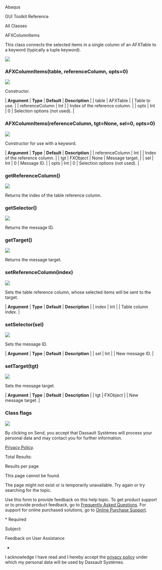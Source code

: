 Abaqus

GUI Toolkit Reference

All Classes

AFXColumnItems

This class connects the selected items in a single column of an AFXTable to a keyword (typically a tuple keyword).

![](https://help.3ds.com/2023/English/DSSIMULIA_Established/SIMACAERefImages/gui-afxcolumnitems.png)

### AFXColumnItems(table, referenceColumn, opts=0)  
![](https://help.3ds.com/2023/English/DSSIMULIA_Established/IconsReference/butix_top_wline.png)

Constructor.

| **Argument** | **Type** | **Default** | **Description** |
| table | AFXTable |   | Table to use. |
| referenceColumn | Int |   | Index of the reference column. |
| opts | Int | 0 | Selection options (not used). |

### AFXColumnItems(referenceColumn, tgt=None, sel=0, opts=0)  
![](https://help.3ds.com/2023/English/DSSIMULIA_Established/IconsReference/butix_top_wline.png)

Constructor for use with a keyword.

| **Argument** | **Type** | **Default** | **Description** |
| referenceColumn | Int |   | Index of the reference column. |
| tgt | FXObject | None | Message target. |
| sel | Int | 0 | Message ID. |
| opts | Int | 0 | Selection options (not used). |

### getReferenceColumn()  
![](https://help.3ds.com/2023/English/DSSIMULIA_Established/IconsReference/butix_top_wline.png)

Returns the index of the table reference column.

### getSelector()  
![](https://help.3ds.com/2023/English/DSSIMULIA_Established/IconsReference/butix_top_wline.png)

Returns the message ID.

### getTarget()  
![](https://help.3ds.com/2023/English/DSSIMULIA_Established/IconsReference/butix_top_wline.png)

Returns the message target.

### setReferenceColumn(index)  
![](https://help.3ds.com/2023/English/DSSIMULIA_Established/IconsReference/butix_top_wline.png)

Sets the table reference column, whose selected items will be sent to the target.

| **Argument** | **Type** | **Default** | **Description** |
| index | Int |   | Table column index. |

### setSelector(sel)  
![](https://help.3ds.com/2023/English/DSSIMULIA_Established/IconsReference/butix_top_wline.png)

Sets the message ID.

| **Argument** | **Type** | **Default** | **Description** |
| sel | Int |   | New message ID. |

### setTarget(tgt)  
![](https://help.3ds.com/2023/English/DSSIMULIA_Established/IconsReference/butix_top_wline.png)

Sets the message target.

| **Argument** | **Type** | **Default** | **Description** |
| tgt | FXObject |   | New message target. |

### Class flags  
![](https://help.3ds.com/2023/English/DSSIMULIA_Established/IconsReference/butix_top_wline.png)

By clicking on Send, you accept that Dassault Systèmes will process your personal data and may contact you for further information.

[Privacy Policy](https://www.3ds.com/privacy-policy).

Total Results:

Results per page

This page cannot be found.

The page might not exist or is temporarily unavailable. Try again or try searching for the topic.

Use this form to provide feedback on this help topic. To get product support or to provide product feedback, go to [Frequently Asked Questions](https://3ds.one/PO). For support for online purchased solutions, go to [Online Purchase Support](https://3ds.one/Q8).

\* Required

Subject:

Feedback on User Assistance

*

I acknowledge I have read and I hereby accept the [privacy policy](https://www.3ds.com/privacy-policy) under which my personal data will be used by Dassault Systèmes.